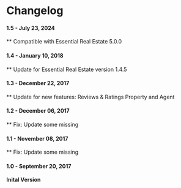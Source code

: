 Changelog
=========
#### 1.5 - July 23, 2024
** Compatible with Essential Real Estate 5.0.0

#### 1.4 - January 10, 2018
** Update for Essential Real Estate version 1.4.5

#### 1.3 - December 22, 2017
** Update for new features: Reviews & Ratings Property and Agent

#### 1.2 - December 06, 2017
** Fix: Update some missing

#### 1.1 - November 08, 2017
** Fix: Update some missing

#### 1.0 - September 20, 2017

**Inital Version**